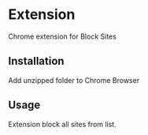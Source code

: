 # Extension

Chrome extension for Block Sites

## Installation

Add unzipped folder to Chrome Browser

## Usage

Extension block all sites from list.